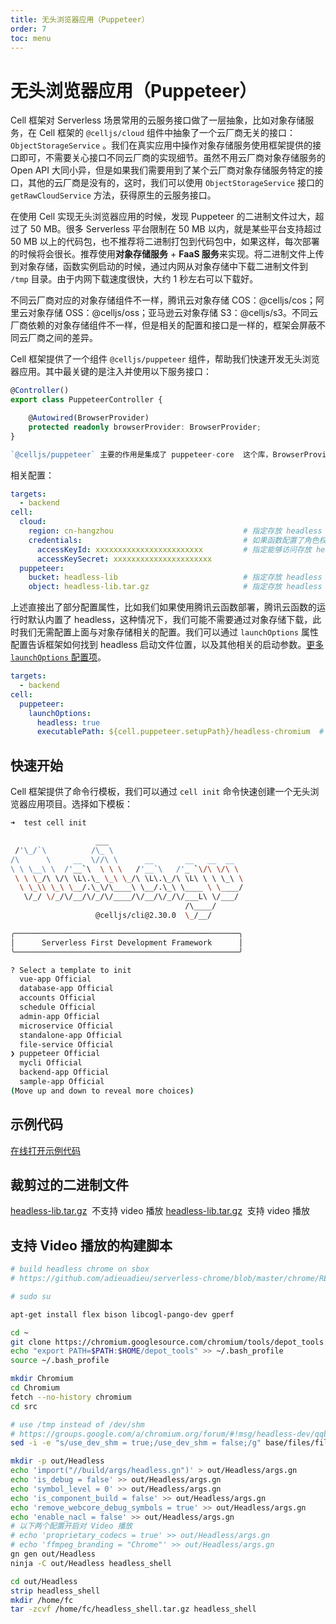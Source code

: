 ```yaml
---
title: 无头浏览器应用（Puppeteer）
order: 7
toc: menu
---
```


# 无头浏览器应用（Puppeteer）

Cell 框架对 Serverless 场景常用的云服务接口做了一层抽象，比如对象存储服务，在 Cell 框架的 `@celljs/cloud` 组件中抽象了一个云厂商无关的接口： `ObjectStorageService` 。我们在真实应用中操作对象存储服务使用框架提供的接口即可，不需要关心接口不同云厂商的实现细节。虽然不用云厂商对象存储服务的 Open API 大同小异，但是如果我们需要用到了某个云厂商对象存储服务特定的接口，其他的云厂商是没有的，这时，我们可以使用 `ObjectStorageService` 接口的 `getRawCloudService` 方法，获得原生的云服务接口。


在使用 Cell 实现无头浏览器应用的时候，发现 Puppeteer 的二进制文件过大，超过了 50 MB。很多 Serverless 平台限制在 50 MB 以内，就是某些平台支持超过 50 MB 以上的代码包，也不推荐将二进制打包到代码包中，如果这样，每次部署的时候将会很长。推荐使用**对象存储服务** + **FaaS 服务**来实现。将二进制文件上传到对象存储，函数实例启动的时候，通过内网从对象存储中下载二进制文件到 `/tmp` 目录。由于内网下载速度很快，大约 1 秒左右可以下载好。

不同云厂商对应的对象存储组件不一样，腾讯云对象存储 COS：@celljs/cos；阿里云对象存储 OSS：@celljs/oss；亚马逊云对象存储 S3：@celljs/s3。不同云厂商依赖的对象存储组件不一样，但是相关的配置和接口是一样的，框架会屏蔽不同云厂商之间的差异。


Cell 框架提供了一个组件 `@celljs/puppeteer` 组件，帮助我们快速开发无头浏览器应用。其中最关键的是注入并使用以下服务接口：
```typescript
@Controller()
export class PuppeteerController {

    @Autowired(BrowserProvider)
    protected readonly browserProvider: BrowserProvider;
}

`@celljs/puppeteer` 主要的作用是集成了 puppeteer-core  这个库，BrowserProvider 接口提供给开发者使用。Browser 的安装是通过 BrowserInstaller 接口实现，默认实现机制提供了两种策略，一是通过对象存储下载 headless 二进制；二是直接使用本地已经存在的 headless；不同的策略是通过配置参数控制。开发者也可以完全覆盖默认安装这个行为。

```
相关配置：


```yaml
targets:
  - backend
cell:
  cloud:
    region: cn-hangzhou                             # 指定存放 headless 相关二进制的 oss 的地域，建议与应用部署的地域一致，一致可以省略配置
    credentials:                                    # 如果函数配置了角色权限，且拥有访问以下 bucket 的读权限，就不需要配置 AK 信息了
      accessKeyId: xxxxxxxxxxxxxxxxxxxxxxxx         # 指定能够访问存放 headless 相关二进制 accessKeyId，至少具有读该 Object 的权限
      accessKeySecret: xxxxxxxxxxxxxxxxxxxxxx
  puppeteer:
    bucket: headless-lib                            # 指定存放 headless 相关二进制的 oss 的 Bucket 名称 headless-lib
    object: headless-lib.tar.gz                     # 指定存放 headless 相关二进制的 oss 的 objeck 名称，默认 headless-lib.tar.gz
```

上述直接出了部分配置属性，比如我们如果使用腾讯云函数部署，腾讯云函数的运行时默认内置了 headless，这种情况下，我们可能不需要通过对象存储下载，此时我们无需配置上面与对象存储相关的配置。我们可以通过 `launchOptions` 属性配置告诉框架如何找到 headless 启动文件位置，以及其他相关的启动参数。[更多 `launchOptions` 配置项](https://zhaoqize.github.io/puppeteer-api-zh_CN/#?product=Puppeteer&version=v13.5.1&show=api-puppeteerlaunchoptions)。

```yaml
targets:
  - backend
cell:
  puppeteer:
    launchOptions:
      headless: true
      executablePath: ${cell.puppeteer.setupPath}/headless-chromium  # 指定 Headless 的执行路径
```

## 快速开始


Cell 框架提供了命令行模板，我们可以通过 `cell init` 命令快速创建一个无头浏览器应用项目。选择如下模板：
```bash
➜  test cell init

                   ___
 /'\_/`\          /\_ \
/\      \     __  \//\ \      __       __   __  __
\ \ \__\ \  /'__`\  \ \ \   /'__`\   /'_ `\/\ \/\ \
 \ \ \_/\ \/\ \L\.\_ \_\ \_/\ \L\.\_/\ \L\ \ \ \_\ \
  \ \_\\ \_\ \__/.\_\/\____\ \__/.\_\ \____ \ \____/
   \/_/ \/_/\/__/\/_/\/____/\/__/\/_/\/___L\ \/___/
                                       /\____/
                   @celljs/cli@2.30.0  \_/__/

╭──────────────────────────────────────────────────╮
│      Serverless First Development Framework      │
╰──────────────────────────────────────────────────╯

? Select a template to init
  vue-app Official
  database-app Official
  accounts Official
  schedule Official
  admin-app Official
  microservice Official
  standalone-app Official
  file-service Official
❯ puppeteer Official
  mycli Official
  backend-app Official
  sample-app Official
(Move up and down to reveal more choices)
```
## 示例代码


[在线打开示例代码](https://cloud.cellbang.com/?share=014271bb-fc29-4437-8337-7d2017b1fa33#/templates/puppeteer)

## 裁剪过的二进制文件


[headless-lib.tar.gz](https://www.yuque.com/attachments/yuque/0/2020/gz/365432/1608116939508-211b2cce-0952-4ba3-a4c3-c75165fda713.gz?_lake_card=%7B%22src%22%3A%22https%3A%2F%2Fwww.yuque.com%2Fattachments%2Fyuque%2F0%2F2020%2Fgz%2F365432%2F1608116939508-211b2cce-0952-4ba3-a4c3-c75165fda713.gz%22%2C%22name%22%3A%22headless-lib.tar.gz%22%2C%22size%22%3A58333343%2C%22type%22%3A%22application%2Fx-gzip%22%2C%22ext%22%3A%22gz%22%2C%22status%22%3A%22done%22%2C%22uid%22%3A%221608116836751-0%22%2C%22progress%22%3A%7B%22percent%22%3A99%7D%2C%22percent%22%3A0%2C%22id%22%3A%22fxuSN%22%2C%22card%22%3A%22file%22%7D)  不支持 video 播放
[headless-lib.tar.gz](https://www.yuque.com/attachments/yuque/0/2020/gz/365432/1609220903169-5af8ae27-75d8-4dfd-a1c0-a4cd71a477d3.gz?_lake_card=%7B%22src%22%3A%22https%3A%2F%2Fwww.yuque.com%2Fattachments%2Fyuque%2F0%2F2020%2Fgz%2F365432%2F1609220903169-5af8ae27-75d8-4dfd-a1c0-a4cd71a477d3.gz%22%2C%22name%22%3A%22headless-lib.tar.gz%22%2C%22size%22%3A54182128%2C%22type%22%3A%22application%2Fx-gzip%22%2C%22ext%22%3A%22gz%22%2C%22status%22%3A%22done%22%2C%22uid%22%3A%221609220858739-0%22%2C%22progress%22%3A%7B%22percent%22%3A99%7D%2C%22percent%22%3A0%2C%22id%22%3A%22KiMWX%22%2C%22card%22%3A%22file%22%7D)  支持 video 播放
​

## 支持 Video 播放的构建脚本
```bash
# build headless chrome on sbox
# https://github.com/adieuadieu/serverless-chrome/blob/master/chrome/README.md

# sudo su

apt-get install flex bison libcogl-pango-dev gperf

cd ~
git clone https://chromium.googlesource.com/chromium/tools/depot_tools.git
echo "export PATH=$PATH:$HOME/depot_tools" >> ~/.bash_profile
source ~/.bash_profile

mkdir Chromium
cd Chromium
fetch --no-history chromium
cd src

# use /tmp instead of /dev/shm
# https://groups.google.com/a/chromium.org/forum/#!msg/headless-dev/qqbZVZ2IwEw/CPInd55OBgAJ
sed -i -e "s/use_dev_shm = true;/use_dev_shm = false;/g" base/files/file_util_posix.cc

mkdir -p out/Headless
echo 'import("//build/args/headless.gn")' > out/Headless/args.gn
echo 'is_debug = false' >> out/Headless/args.gn
echo 'symbol_level = 0' >> out/Headless/args.gn
echo 'is_component_build = false' >> out/Headless/args.gn
echo 'remove_webcore_debug_symbols = true' >> out/Headless/args.gn
echo 'enable_nacl = false' >> out/Headless/args.gn
# 以下两个配置开启对 Video 播放
# echo 'proprietary_codecs = true' >> out/Headless/args.gn
# echo 'ffmpeg_branding = "Chrome"' >> out/Headless/args.gn
gn gen out/Headless
ninja -C out/Headless headless_shell

cd out/Headless
strip headless_shell
mkdir /home/fc
tar -zcvf /home/fc/headless_shell.tar.gz headless_shell
```
